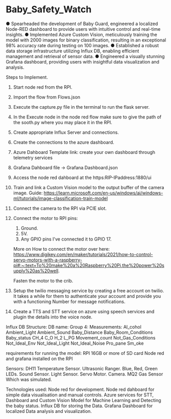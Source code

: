 # Baby_Safety_Watch



● Spearheaded the development of Baby Guard, engineered a localized Node-RED dashboard to provide users with intuitive control and real-time insights.
● Implemented Azure Custom Vision, meticulously training the model with 2000 images for binary classification, resulting in an exceptional 98% accuracy rate during testing on 100 images.
● Established a robust data storage infrastructure utilizing Influx DB, enabling efficient management and retrieval of sensor data.
● Engineered a visually stunning Grafana dashboard, providing users with insightful data visualization and analysis.


Steps to Implement.
1. Start node red from the RPI.
2. Import the flow from Flows.json
3. Execute the capture.py file in the terminal to run the flask server.
4. In the Execute node in the node red flow make sure to give the path of the sooth.py where you may place it in the RPI.
5. Create appropriate Influx Server and connections.
6. Create the connections to the azure dashboard.
7. Azure Dahboard Template link: create your own dashboard through telemetry services
8. Grafana Dahboard file -> Grafana Dashboard.json
9. Access the node red dahboard at the https:RIP-IPaddress:1880/ui
10. Train and link a Custom Vision model to the output buffer of the camera image.
    Guide: https://learn.microsoft.com/en-us/windows/ai/windows-ml/tutorials/image-classification-train-model
11. Connect the camera to the RPI via PCIE slot.
12. Connect the motor to RPI pins: 
    1. Ground.
    2. 5V.
    3. Any GPIO pins I've connected it to GPIO 17.

    More on How to connect the motor over here: https://www.digikey.com/en/maker/tutorials/2021/how-to-control-servo-motors-with-a-raspberry-pi#:~:text=To%20make%20a%20Raspberry%20Pi,the%20power%20supply%20as%20well.
    
    Fasten the motor to the crib.
13. Setup the twilio messaging service by creating a free account on twilio.
    It takes a while for them to authenticate your account and provide you with a functioning Number for message notifications.
14. Create a TTS and STT service on azure using speech services and plugin the details into the voice node.

Influx DB Structure:
DB name: Group 4:
Measurements:
Al_cohol
Ambient_Light
Ambient_Sound
Baby_Distance
Baby_Room_Conditions
Baby_status
CH_4
C_O
H_2
L_PG
Movement_count
Not_Gas_Conditions
Not_Ideal_Env
Not_Ideal_Light
Not_Ideal_Noise
Pro_pane
Sm_oke

requirements for running the model:
RPI
16GB or more of SD card
Node red and grafana installed on the RPI

Sensors:
DH11 Temperature Sensor.
Ultrasonic Ranger.
Blue, Red, Green LEDs.
Sound Sensor.
Light Sensor.
Servo Motor.
Camera.
MQ2 Gas Sensor Which was simulated.

Technologies used:
Node red for development.
Node red dahboard for simple data visualisation and manual controls.
Azure services for STT, Dashboard and Custom Vision Model for Machine Learning and Detecting the baby status.
Influx DB for storing the Data.
Grafana Dashboard for localized Data analysis and visualization.

